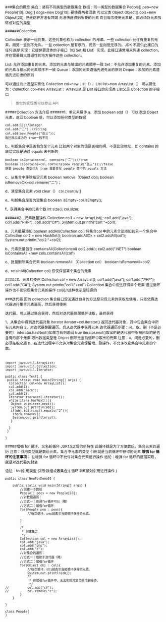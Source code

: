 <small>
###集合的概念
集合：装有不同类型的数据集合
数组：同一类型的数据集合
People[] peo=new People[10];
Dog[] dogs=new Dog[10];
要使得两者混装 可以父类 Object
Object[] objs=new Object[20];
但是这种方法有弊端
无法快速得到所要的元素
而且每次使用元素是，都必须将元素强转成对应的类型

######Collection


Collection 表示一组对象，这些对象也称为 collection 的*元素*。一些 collection 允许有重复的元素，而另一些则不允许。一些 collection 是有序的，而另一些则是无序的。JDK 不提供此接口的任何*直接* 实现：它提供更具体的子接口（如 Set 和 List）实现。此接口通常用来传递 collection，并在需要最大普遍性的地方操作这些 collection。

List: 允许添加重复的元素，添加的元素与输出的元素顺序一致
Set：不允许添加重复的元素，添加的元素与输出的元素顺序不一致
Queue：添加的元素遵循先进先出的原则
Deque：添加的元素遵循先进后出的原则

可以通过向上造型实例化
Collection col=new List（）；
List list=new ArrayList（）
可以简化为：Collection col=new ArrayList；
ArrayList 是 List 接口的实现类
List又是 Collection 的子接口

>类似的实现类可以参见 API


#####Collection 方法介绍
######1、单元素操作
a、添加
 boolean add（）
可以添加 Object 元素，返回 boolean 值，可以添加任何类型的数据
```
col.add(1);//Integer
col.add("二")；//String 
col.add(new People("张三"));
返回添加成功的 true一般不用
```
b、判断集合中是否包含某个元素
比较两个对象的值是否相同明，不是比较地址，即 contains 的底层实现是通过 equals 来判断的
```
boolean isContains=col. contains("二");//true
boolean isContains=col.comtains(new People("张三"));//false
想要 people 类型也为 true 需要重写 people 类中的 equals 方法
```
c、从集合中移除指定元素
boolean remove（Object obj);
boolean isRemoveOK=col.remove("二")；

d、清空集合元素
void clear（）
col.clear()//[]

e、判断集合是否为空集合
boolean isEmpty=col.isEmpty();

f、获得集合中的元素个数
int size();
col.size()

######2、元素批量操作
Collection col1 =  new ArrayList();
		col1.add("java");
		col1.add("PHP");
		col1.add("C#");
		System.out.println("col1:"+col1);

a、元素批量添加
boolean addAll(Collection col)
将集合col 中的元素全部添加到另一个集合中
Collection col2 = new HashSet();
		boolean addAllOk = col2.addAll(col1);
		System.out.println("col2:"+col2);

b、元素批量包含
containsAll(Collectioncol)
col2.add();
col2.add(".NET")
boolean isContainsAll =new cols.containsAll(col1)

c、批量删除集合元素
boolean removeAll （Collection col）
boolean isRemoveAll=col2.

d、retainAll(Collection col)
仅仅保留某个集合的元素

#####3、元素的使用
Collection col =  new ArrayList();
		col1.add("java");
		col1.add("PHP");
		col1.add("C#");
		System.out.println("col1:"+col1)
Collection 集合中没法获得单个元素
通过循环操作也不能实现集合元素的操作
col[i]//这种表示是错误的

###迭代器
因为 collection 集合接口没法通过自身的方法是实现元素的获取及使用，只能依靠迭代器进行集合元素遍历，然后获得使用

迭代器，可以通过集合获得，然后对迭代器惊醒循环读取，最终获得

1、从集合中得到迭代器对象
Iterator iterator=col.iterator()
返回迭代器对象，其中包含集合中所有元素内容
2、对迭代器惊醒遍历，兵从迭代器中获得元素
迭代器遍历步骤：问、取、删（不是必要的）
interator.hasNext()如果含有则返回 true
iterator.next()取出的是迭代器中所被问及的是否含有的那个元素
取出数据类型是 Object
删除是当前循环中取出的元素
注意：a、问是必要的，删必须在取之后
        b、在迭代过程中不允许对集合元素惊醒增、删操作，不允许改变集合中元素的个数。
```


import java.util.ArrayList;
import java.util.Collection;
import java.util.Iterator;

public class Test1 {
 public static void main(String[] args) {
  Collection col=new ArrayList();
  col.add(1);
  col.add("Jack");
  col.add(2);
  Iterator itera=col.iterator();
  while(itera.hasNext()){
   Object obj=itera.next();
   System.out.println(obj);
   if(obj.toString().equals("2")){
    itera.remove();
    System.out.println(col);
   }
   
  }
 }

}
```
#####增强 for 循环，又名新循环
JDK1.5之后的新特性
此循环就是为了方便数组，集合元素的遍历
注意：引用类型就是数组元素，集合中元素的类型
引用就是当前循环中获得的元素
**增强 for 循环的注意事项：**
在增强 for 循环中不允许对集合元素进行操作
结论：增强 for 循环的底层实现，就是对迭代器的封装

语法：for(引用类型 引用:数组或者集合){
循环中直接对引用进行操作
}
```
public class NewForDemo03 {

	public static void main(String[] args) {
		//创建一个数组
		People[] peos = new People[10];
		//对数组遍历：
		//方式一：普通for循环可以（略）
		//方式二：增强for循环
		for(People peo : peos){
			//每次循环，peo就表示当前循环获得的元素。
			
		}
		
		/*
		 * 创建集合
		 */
		Collection col = new ArrayList();
		col.add("java");
		col.add("php");
		col.add("c");
		//对集合的遍历：
		//方式一：借助于迭代器（略）
		//方式二：增强for循环
		for(Object obj : col){
			//每次循环，obj就表示当前循环获得的元素。
			System.out.println(obj);
			/*
			 * 在增强for循环中，无法实现对集合的增删操作。
			 */
//			col.add("c#");
//			col.remove("c");
		}
	}

}

class People{
}
```

